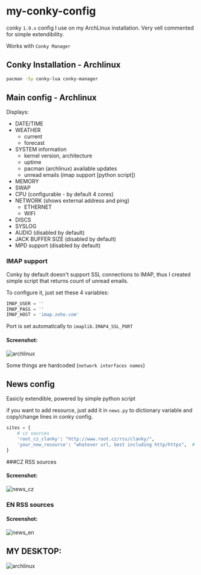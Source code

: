 # my-conky-config
conky `1.9.x` config I use on my ArchLinux installation.
Very vell commented for simple extendibility.

Works with `Conky Manager`

## Conky Installation - Archlinux

```sh
pacman -Sy conky-lua conky-manager
```

## Main config - Archlinux

Displays:
- DATE/TIME
- WEATHER
  - current
  - forecast
- SYSTEM information
  - kernel version, architecture
  - uptime
  - pacman (archlinux) available updates
  - unread emails (imap support [python script])
- MEMORY
- SWAP
- CPU (configurable - by default 4 cores)
- NETWORK (shows external address and ping)
  - ETHERNET
  - WIFI
- DISCS
- SYSLOG
- AUDIO (disabled by default)
- JACK BUFFER SIZE (disabled by default)
- MPD support (disabled by default)

### IMAP support
Conky by default doesn't support SSL connections to IMAP, thus I created simple script that returns count of unread emails.

To configure it, just set these 4 variables:

```python
IMAP_USER = ''
IMAP_PASS = ''
IMAP_HOST = 'imap.zoho.com'
```

Port is set automatically to `imaplib.IMAP4_SSL_PORT`

#### Screenshot:
![archlinux](https://raw.githubusercontent.com/stefanjarina/my_conky_config/master/archlinux.png)

Some things are hardcoded (`network interfaces names`)

## News config

Easicly extendible, powered by simple python script

if you want to add resource, just add it in `news.py` to dictionary variable and copy/change lines in conky config.

```python
sites = {
	# cz sources
	'root_cz_clanky': "http://www.root.cz/rss/clanky/",
	'your_new_resource': "whatever url, best including http/https",  # <--- new
}
```

###CZ RSS sources

#### Screenshot:

![news_cz](https://raw.githubusercontent.com/stefanjarina/my_conky_config/master/news_cz.png)

### EN RSS sources

#### Screenshot:

![news_en](https://raw.githubusercontent.com/stefanjarina/my_conky_config/master/news_en.png)

## MY DESKTOP:

![archlinux](https://raw.githubusercontent.com/stefanjarina/my_conky_config/master/my_archlinux.png)
